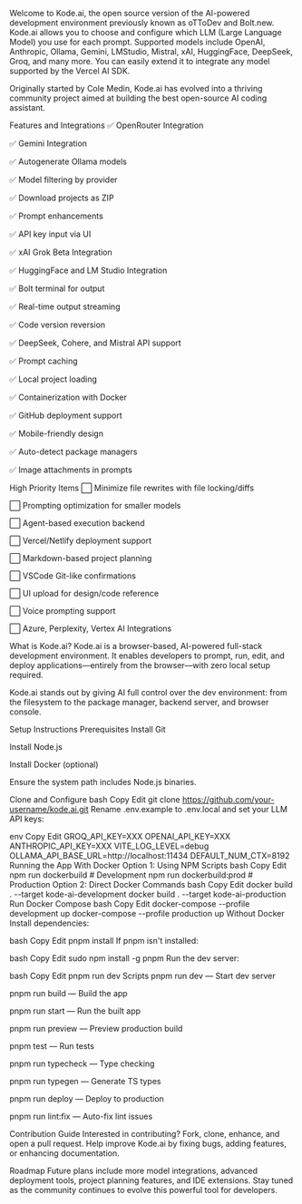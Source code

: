 Welcome to Kode.ai, the open source version of the AI-powered development environment previously known as oTToDev and Bolt.new. Kode.ai allows you to choose and configure which LLM (Large Language Model) you use for each prompt. Supported models include OpenAI, Anthropic, Ollama, Gemini, LMStudio, Mistral, xAI, HuggingFace, DeepSeek, Groq, and many more. You can easily extend it to integrate any model supported by the Vercel AI SDK.

Originally started by Cole Medin, Kode.ai has evolved into a thriving community project aimed at building the best open-source AI coding assistant.

Features and Integrations
✅ OpenRouter Integration

✅ Gemini Integration

✅ Autogenerate Ollama models

✅ Model filtering by provider

✅ Download projects as ZIP

✅ Prompt enhancements

✅ API key input via UI

✅ xAI Grok Beta Integration

✅ HuggingFace and LM Studio Integration

✅ Bolt terminal for output

✅ Real-time output streaming

✅ Code version reversion

✅ DeepSeek, Cohere, and Mistral API support

✅ Prompt caching

✅ Local project loading

✅ Containerization with Docker

✅ GitHub deployment support

✅ Mobile-friendly design

✅ Auto-detect package managers

✅ Image attachments in prompts

High Priority Items
⬜ Minimize file rewrites with file locking/diffs

⬜ Prompting optimization for smaller models

⬜ Agent-based execution backend

⬜ Vercel/Netlify deployment support

⬜ Markdown-based project planning

⬜ VSCode Git-like confirmations

⬜ UI upload for design/code reference

⬜ Voice prompting support

⬜ Azure, Perplexity, Vertex AI Integrations

What is Kode.ai?
Kode.ai is a browser-based, AI-powered full-stack development environment. It enables developers to prompt, run, edit, and deploy applications—entirely from the browser—with zero local setup required.

Kode.ai stands out by giving AI full control over the dev environment: from the filesystem to the package manager, backend server, and browser console.

Setup Instructions
Prerequisites
Install Git

Install Node.js

Install Docker (optional)

Ensure the system path includes Node.js binaries.

Clone and Configure
bash
Copy
Edit
git clone https://github.com/your-username/kode.ai.git
Rename .env.example to .env.local and set your LLM API keys:

env
Copy
Edit
GROQ_API_KEY=XXX
OPENAI_API_KEY=XXX
ANTHROPIC_API_KEY=XXX
VITE_LOG_LEVEL=debug
OLLAMA_API_BASE_URL=http://localhost:11434
DEFAULT_NUM_CTX=8192
Running the App
With Docker
Option 1: Using NPM Scripts
bash
Copy
Edit
npm run dockerbuild # Development
npm run dockerbuild:prod # Production
Option 2: Direct Docker Commands
bash
Copy
Edit
docker build . --target kode-ai-development
docker build . --target kode-ai-production
Run Docker Compose
bash
Copy
Edit
docker-compose --profile development up
docker-compose --profile production up
Without Docker
Install dependencies:

bash
Copy
Edit
pnpm install
If pnpm isn't installed:

bash
Copy
Edit
sudo npm install -g pnpm
Run the dev server:

bash
Copy
Edit
pnpm run dev
Scripts
pnpm run dev — Start dev server

pnpm run build — Build the app

pnpm run start — Run the built app

pnpm run preview — Preview production build

pnpm test — Run tests

pnpm run typecheck — Type checking

pnpm run typegen — Generate TS types

pnpm run deploy — Deploy to production

pnpm run lint:fix — Auto-fix lint issues

Contribution Guide
Interested in contributing? Fork, clone, enhance, and open a pull request. Help improve Kode.ai by fixing bugs, adding features, or enhancing documentation.

Roadmap
Future plans include more model integrations, advanced deployment tools, project planning features, and IDE extensions. Stay tuned as the community continues to evolve this powerful tool for developers.
